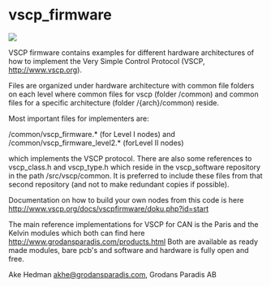 <h1>vscp_firmware</h1>

<img src="http://www.vscp.org/images/vscp_logo.jpg"></img>

VSCP firmware contains examples for different hardware architectures of how to
implement the Very Simple Control Protocol (VSCP, http://www.vscp.org).

Files are organized under hardware architecture with common file folders on
each level where common files for vscp (folder /common) and common
files for a specific architecture (folder /{arch}/common) reside. 

Most important files for implementers are:

/common/vscp_firmware.* (for Level I nodes) and
/common/vscp_firmware_level2.* (forLevel II nodes)

which implements the VSCP protocol. There are also some references to
vscp_class.h and vscp_type.h which reside in the vscp_software repository
in the path /src/vscp/common. It is preferred to include these files from
that second repository (and not to make redundant copies if possible).

Documentation on how to build your own nodes from this code is here 
http://www.vscp.org/docs/vscpfirmware/doku.php?id=start


The main reference implementations for VSCP for CAN is the Paris and the Kelvin modules
which both can find here http://www.grodansparadis.com/products.html  Both are available as 
ready made modules, bare pcb's and software and hardware is fully open and free.

Ake Hedman <akhe@grodansparadis.com>, Grodans Paradis AB
